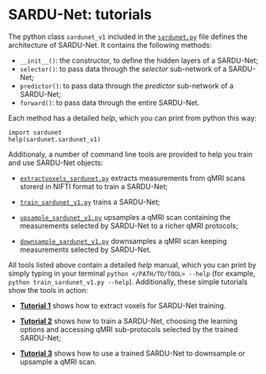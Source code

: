 # SARDU-Net: tutorials

The python class `sardunet_v1` included in the [`sardunet.py`](https://github.com/fragrussu/sardunet/blob/master/ainas/sardunet.py) file defines the architecture of SARDU-Net. It contains the following methods:
* `__init__()`: the constructor, to define the hidden layers of a SARDU-Net;
* `selector()`: to pass data through the *selector* sub-network of a SARDU-Net;
* `predictor()`: to pass data through the *predictor* sub-network of a SARDU-Net;
* `forward()`: to pass data through the entire SARDU-Net.

Each method has a detailed *help*, which you can print from python this way:
```
import sardunet
help(sardunet.sardunet_v1)
```

Additionaly, a number of command line tools are provided to help you train and use SARDU-Net objects: 

* [`extractvoxels_sardunet.py`](https://github.com/fragrussu/sardunet/blob/master/ainas/extractvoxels_sardunet.py) extracts measurements from qMRI scans storerd in NIFTI format to train a SARDU-Net;

* [`train_sardunet_v1.py`](https://github.com/fragrussu/sardunet/blob/master/ainas/train_sardunet_v1.py) trains a SARDU-Net;

* [`upsample_sardunet_v1.py`](https://github.com/fragrussu/sardunet/blob/master/ainas/downsample_sardunet_v1.py) upsamples a qMRI scan containing the measurements selected by SARDU-Net to a richer qMRI protocols;

* [`downsample_sardunet_v1.py`](https://github.com/fragrussu/sardunet/blob/master/ainas/downsample_sardunet_v1.py) downsamples a qMRI scan keeping measurements selected by SARDU-Net.


All tools listed above contain a detailed *help* manual, which you can print by simply typing in your terminal `python </PATH/TO/TOOL> --help` (for example, `python train_sardunet_v1.py --help`). Additionally, these simple tutorials show the tools in action:  

* [**Tutorial 1**](https://github.com/fragrussu/sardunet/tree/master/tutorials/tutorial1.md) shows how to extract voxels for SARDU-Net training. 

* [**Tutorial 2**](https://github.com/fragrussu/sardunet/tree/master/tutorials/tutorial2.md) shows how to train a SARDU-Net, choosing the learning options and accessing qMRI sub-protocols selected by the trained SARDU-Net; 

* [**Tutorial 3**](https://github.com/fragrussu/sardunet/tree/master/tutorials/tutorial3.md) shows how to use a trained SARDU-Net to downsample or upsample a qMRI scan.
